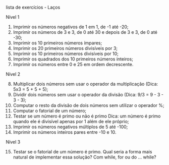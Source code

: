 lista de exercícios - Laços

Nível 1

1. Imprimir os números negativos de 1 em 1, de -1 até -20;
2. Imprimir os números de 3 e 3, de 0 até 30 e depois de 3 e 3, de 0 até -30;
3. Imprimir os 10 primeiros números ímpares;
4. Imprimir os 20 primeiros números divisíveis por 3;
5. Imprimir os 10 primeiros números divisíveis por 10;
6. Imprimir os quadrados dos 10 primeiros números inteiros;
7. Imprimir os números entre 0 e 25 em ordem decrescente.

Nível 2

8. Multiplicar dois números sem usar o operador da multiplicação (Dica: 5x3 = 5 + 5 + 5);
9. Dividir dois números sem usar o operador da divisão (Dica: 9/3 = 9 - 3 - 3 - 3);
10. Computar o resto da divisão de dois números sem utilizar o operador %;
11. Computar o fatorial de um número;
12. Testar se um número é primo ou não é primo
    Dica: um número é primo quando ele é divisível apenas por 1 além de ele próprio;
13. Imprimir os números negativos múltiplos de 5 até -100;
14. Imprimir os números inteiros pares entre -10 e 10.

Nível 3

15. Testar se o fatorial de um número é primo. 
Qual seria a forma mais natural de implementar essa solução? Com while, for ou do … while?
